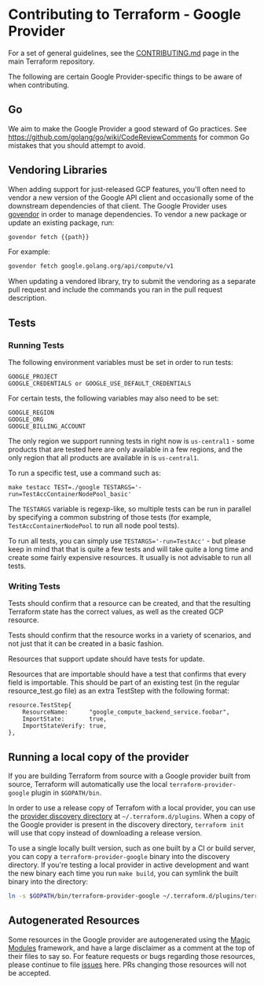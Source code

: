 # Contributing to Terraform - Google Provider

For a set of general guidelines, see the [CONTRIBUTING.md](https://github.com/hashicorp/terraform/blob/master/.github/CONTRIBUTING.md) page in the main Terraform repository.

The following are certain Google Provider-specific things to be aware of when contributing.

## Go

We aim to make the Google Provider a good steward of Go practices. See https://github.com/golang/go/wiki/CodeReviewComments for common Go mistakes that you should attempt to avoid.

## Vendoring Libraries

When adding support for just-released GCP features, you'll often need to vendor a new version of the Google API client and
occasionally some of the downstream dependencies of that client. The Google Provider uses [govendor](https://github.com/kardianos/govendor)
in order to manage dependencies. To vendor a new package or update an existing package, run:

```bash
govendor fetch {{path}}
```

For example:

```bash
govendor fetch google.golang.org/api/compute/v1
```

When updating a vendored library, try to submit the vendoring as a separate pull request and include the commands you ran in
the pull request description.

## Tests

### Running Tests

The following environment variables must be set in order to run tests:
```
GOOGLE_PROJECT
GOOGLE_CREDENTIALS or GOOGLE_USE_DEFAULT_CREDENTIALS
```
For certain tests, the following variables may also need to be set:
```
GOOGLE_REGION
GOOGLE_ORG
GOOGLE_BILLING_ACCOUNT
```

The only region we support running tests in right now is `us-central1` - some products that are tested here are only available in a few regions, and the only region that all products are available in is `us-central1`.

To run a specific test, use a command such as:
```
make testacc TEST=./google TESTARGS='-run=TestAccContainerNodePool_basic'
```

The `TESTARGS` variable is regexp-like, so multiple tests can be run in parallel by specifying a common substring of those tests (for example, `TestAccContainerNodePool` to run all node pool tests).

To run all tests, you can simply use `TESTARGS='-run=TestAcc'` - but please keep in mind that that is quite a few tests and will take quite a long time and create some fairly expensive resources.  It usually is not advisable to run all tests.

### Writing Tests

Tests should confirm that a resource can be created, and that the resulting Terraform state has the correct values, as well as the created GCP resource.

Tests should confirm that the resource works in a variety of scenarios, and not just that it can be created in a basic fashion.

Resources that support update should have tests for update.

Resources that are importable should have a test that confirms that every field is importable. This should be part of an existing test (in the regular resource_test.go file) as an extra TestStep with the following format:
```
resource.TestStep{
	ResourceName:      "google_compute_backend_service.foobar",
	ImportState:       true,
	ImportStateVerify: true,
},
```

## Running a local copy of the provider
If you are building Terraform from source with a Google provider built from source, Terraform will automatically use the 
local `terraform-provider-google` plugin in `$GOPATH/bin`.

In order to use a release copy of Terrafom with a local provider, you can use the [provider discovery directory](https://www.terraform.io/docs/extend/how-terraform-works.html#discovery)
at `~/.terraform.d/plugins`. When a copy of the Google provider is present in the discovery directory, `terraform init` will
use that copy instead of downloading a release version.

To use a single locally built version, such as one built by a CI or build server, you can copy a `terraform-provider-google`
binary into the discovery directory. If you're testing a local provider in active development and want the new binary each
time you run `make build`, you can symlink the built binary into the directory:

```bash
ln -s $GOPATH/bin/terraform-provider-google ~/.terraform.d/plugins/terraform-provider-google
```

## Autogenerated Resources

Some resources in the Google provider are autogenerated using the [Magic Modules](https://github.com/GoogleCloudPlatform/magic-modules) framework, and have a large disclaimer as a comment at the top of their files to say so. For feature requests or bugs regarding those resources, please continue to file [issues](https://github.com/terraform-providers/terraform-provider-google/issues) here. PRs changing those resources will not be accepted.
